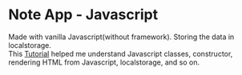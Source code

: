 # Note App - Javascript

Made with vanilla Javascript(without framework). Storing the data in localstorage.  
This [Tutorial](https://youtu.be/01YKQmia2Jw) helped me understand Javascript classes, constructor, rendering HTML from Javascript, localstorage, and so on.